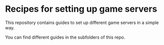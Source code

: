 # Recipes for setting up game servers

This repository contains guides to set up different game servers in a simple way.

You can find different guides in the subfolders of this repo.